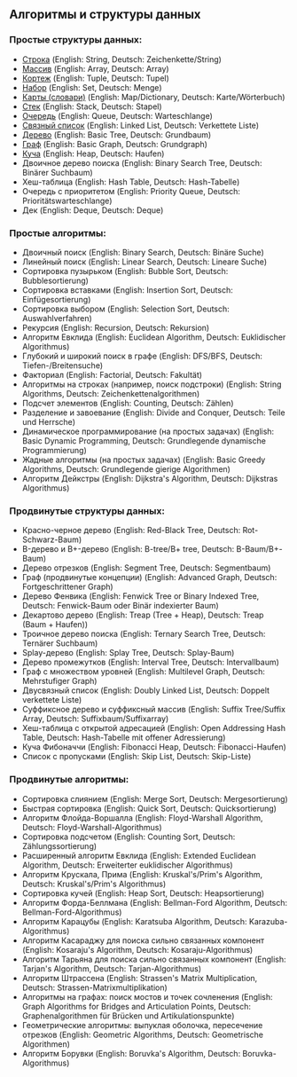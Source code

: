 ## Алгоритмы и структуры данных

### Простые структуры данных:

* [Строка](simple/string.go) (English: String, Deutsch: Zeichenkette/String)
* [Массив](simple/array.md)  (English: Array, Deutsch: Array)
* [Кортеж](simple/tuple.md)  (English: Tuple, Deutsch: Tupel)
* [Набор](simple/set.md)     (English: Set, Deutsch: Menge)
* [Карты (словари)](simple/map_dict.md) (English: Map/Dictionary, Deutsch: Karte/Wörterbuch)
* [Стек](simple/stack.md)               (English: Stack, Deutsch: Stapel)
* [Очередь](simple/queue.md)            (English: Queue, Deutsch: Warteschlange)
* [Связный список](simple/linked_list)     (English: Linked List, Deutsch: Verkettete Liste)
* [Дерево](simple/tree.md)  (English: Basic Tree, Deutsch: Grundbaum)
* [Граф](simple/graph.md)   (English: Basic Graph, Deutsch: Grundgraph)
* [Куча](simple/heap.md)   (English: Heap, Deutsch: Haufen)
* Двоичное дерево поиска    (English: Binary Search Tree, Deutsch: Binärer Suchbaum)
* Хеш-таблица               (English: Hash Table, Deutsch: Hash-Tabelle)
* Очередь с приоритетом     (English: Priority Queue, Deutsch: Prioritätswarteschlange)
* Дек                       (English: Deque, Deutsch: Deque)

### Простые алгоритмы:

* Двоичный поиск        (English: Binary Search, Deutsch: Binäre Suche)
* Линейный поиск        (English: Linear Search, Deutsch: Lineare Suche)
* Сортировка пузырьком  (English: Bubble Sort, Deutsch: Bubblesortierung)
* Сортировка вставками  (English: Insertion Sort, Deutsch: Einfügesortierung)
* Сортировка выбором    (English: Selection Sort, Deutsch: Auswahlverfahren)
* Рекурсия              (English: Recursion, Deutsch: Rekursion)
* Алгоритм Евклида      (English: Euclidean Algorithm, Deutsch: Euklidischer Algorithmus)
* Глубокий и широкий поиск в графе (English: DFS/BFS, Deutsch: Tiefen-/Breitensuche)
* Факториал                        (English: Factorial, Deutsch: Fakultät)
* Алгоритмы на строках (например, поиск подстроки)   (English: String Algorithms, Deutsch: Zeichenkettenalgorithmen)
* Подсчет элементов                                  (English: Counting, Deutsch: Zählen)
* Разделение и завоевание                            (English: Divide and Conquer, Deutsch: Teile und Herrsche)
* Динамическое программирование (на простых задачах) (English: Basic Dynamic Programming, Deutsch: Grundlegende dynamische Programmierung)
* Жадные алгоритмы (на простых задачах)              (English: Basic Greedy Algorithms, Deutsch: Grundlegende gierige Algorithmen)
* Алгоритм Дейкстры                                  (English: Dijkstra's Algorithm, Deutsch: Dijkstras Algorithmus)

### Продвинутые структуры данных:

* Красно-черное дерево         (English: Red-Black Tree, Deutsch: Rot-Schwarz-Baum)
* B-дерево и B+-дерево         (English: B-tree/B+ tree, Deutsch: B-Baum/B+-Baum)
* Дерево отрезков              (English: Segment Tree, Deutsch: Segmentbaum)
* Граф (продвинутые концепции) (English: Advanced Graph, Deutsch: Fortgeschrittener Graph)
* Дерево Фенвика               (English: Fenwick Tree or Binary Indexed Tree, Deutsch: Fenwick-Baum oder Binär indexierter Baum)
* Декартово дерево             (English: Treap (Tree + Heap), Deutsch: Treap (Baum + Haufen))
* Троичное дерево поиска       (English: Ternary Search Tree, Deutsch: Ternärer Suchbaum)
* Splay-дерево                 (English: Splay Tree, Deutsch: Splay-Baum)
* Дерево промежутков           (English: Interval Tree, Deutsch: Intervallbaum)
* Граф с множеством уровней    (English: Multilevel Graph, Deutsch: Mehrstufiger Graph)
* Двусвязный список            (English: Doubly Linked List, Deutsch: Doppelt verkettete Liste)
* Суффиксное дерево и суффиксный массив (English: Suffix Tree/Suffix Array, Deutsch: Suffixbaum/Suffixarray)
* Хеш-таблица с открытой адресацией     (English: Open Addressing Hash Table, Deutsch: Hash-Tabelle mit offener Adressierung)
* Куча Фибоначчи                        (English: Fibonacci Heap, Deutsch: Fibonacci-Haufen)
* Список с пропусками                   (English: Skip List, Deutsch: Skip-Liste)

### Продвинутые алгоритмы:

* Сортировка слиянием          (English: Merge Sort, Deutsch: Mergesortierung)
* Быстрая сортировка           (English: Quick Sort, Deutsch: Quicksortierung)
* Алгоритм Флойда-Воршалла     (English: Floyd-Warshall Algorithm, Deutsch: Floyd-Warshall-Algorithmus)
* Сортировка подсчетом         (English: Counting Sort, Deutsch: Zählungssortierung)
* Расширенный алгоритм Евклида (English: Extended Euclidean Algorithm, Deutsch: Erweiterter euklidischer Algorithmus)
* Алгоритм Крускала, Прима     (English: Kruskal's/Prim's Algorithm, Deutsch: Kruskal's/Prim's Algorithmus)
* Сортировка кучей             (English: Heap Sort, Deutsch: Heapsortierung)
* Алгоритм Форда-Беллмана      (English: Bellman-Ford Algorithm, Deutsch: Bellman-Ford-Algorithmus)
* Алгоритм Карацубы            (English: Karatsuba Algorithm, Deutsch: Karazuba-Algorithmus)
* Алгоритм Касараджу для поиска сильно связанных компонент          (English: Kosaraju's Algorithm, Deutsch: Kosaraju-Algorithmus)
* Алгоритм Тарьяна для поиска сильно связанных компонент            (English: Tarjan's Algorithm, Deutsch: Tarjan-Algorithmus)
* Алгоритм Штрассена                                                (English: Strassen's Matrix Multiplication, Deutsch: Strassen-Matrixmultiplikation)
* Алгоритмы на графах: поиск мостов и точек сочленения              (English: Graph Algorithms for Bridges and Articulation Points, Deutsch: Graphenalgorithmen für Brücken und Artikulationspunkte)
* Геометрические алгоритмы: выпуклая оболочка, пересечение отрезков (English: Geometric Algorithms, Deutsch: Geometrische Algorithmen)
* Алгоритм Борувки                                                  (English: Boruvka's Algorithm, Deutsch: Boruvka-Algorithmus)